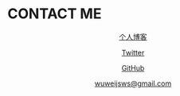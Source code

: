 # CONTACT ME

<div align="center">

[个人博客](https://wuweiblogs.top)

[Twitter](https://twitter.com/wuwei95672125)

[GitHub](https://github.com/wuweijsws "github")

[wuweijsws@gmail.com](mailto:wuweijsws@gmail.com)

</div>